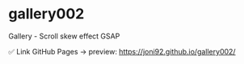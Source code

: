 # gallery002
Gallery - Scroll skew effect GSAP


✅ Link GitHub Pages -> preview:  https://joni92.github.io/gallery002/
